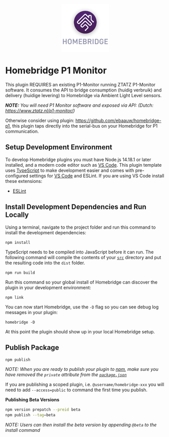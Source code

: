 
<p align="center">
  <img src="https://github.com/homebridge/branding/raw/master/logos/homebridge-wordmark-logo-vertical.png" width="150">
</p>


# Homebridge P1 Monitor

This plugin REQUIRES an existing P1-Monitor running ZTATZ P1-Monitor software. It consumes the API to bridge consumption (huidig verbruik) and delivery (huidige levering) to Homebridge via Ambient Light Level sensors.

_**NOTE:** You will need P1 Monitor software and exposed via API: (Dutch: https://www.ztatz.nl/p1-monitor/)_

Otherwise consider using plugin: https://github.com/ebaauw/homebridge-p1, this plugin taps directly into the serial-bus on your Homebridge for P1 communication.

## Setup Development Environment

To develop Homebridge plugins you must have Node.js 14.18.1 or later installed, and a modern code editor such as [VS Code](https://code.visualstudio.com/). This plugin template uses [TypeScript](https://www.typescriptlang.org/) to make development easier and comes with pre-configured settings for [VS Code](https://code.visualstudio.com/) and ESLint. If you are using VS Code install these extensions:
* [ESLint](https://marketplace.visualstudio.com/items?itemName=dbaeumer.vscode-eslint)

## Install Development Dependencies and Run Locally

Using a terminal, navigate to the project folder and run this command to install the development dependencies:

```
npm install
```

TypeScript needs to be compiled into JavaScript before it can run. The following command will compile the contents of your [`src`](./src) directory and put the resulting code into the `dist` folder.

```
npm run build
```

Run this command so your global install of Homebridge can discover the plugin in your development environment:

```
npm link
```

You can now start Homebridge, use the `-D` flag so you can see debug log messages in your plugin:

```
homebridge -D
```

At this point the plugin should show up in your local Homebridge setup.

## Publish Package

```
npm publish
```

_NOTE: When you are ready to publish your plugin to [npm](https://www.npmjs.com/), make sure you have removed the `private` attribute from the [`package.json`](./package.json)_

If you are publishing a scoped plugin, i.e. `@username/homebridge-xxx` you will need to add `--access=public` to command the first time you publish.

**Publishing Beta Versions**

```bash
npm version prepatch --preid beta
npm publish --tag=beta
```

_NOTE: Users can then install the  *beta* version by appending `@beta` to the install command_
